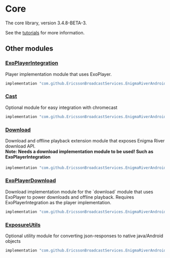 # Core

The core library, version 3.4.8-BETA-3.

See the [tutorials](tutorials/index.md) for more information.

## Other modules

### [ExoPlayerIntegration](https://github.com/EricssonBroadcastServices/EnigmaRiverAndroidExoPlayerIntegration/tree/3.4.8-BETA-3)

<p>Player implementation module that uses ExoPlayer.</p>

```gradle
implementation "com.github.EricssonBroadcastServices.EnigmaRiverAndroid:exoplayerintegration:3.4.8-BETA-3"
```

### [Cast](https://github.com/EricssonBroadcastServices/EnigmaRiverAndroidCast/tree/3.4.8-BETA-3)

<p>Optional module for easy integration with chromecast</p>

```gradle
implementation "com.github.EricssonBroadcastServices.EnigmaRiverAndroid:cast:3.4.8-BETA-3"
```

### [Download](https://github.com/EricssonBroadcastServices/EnigmaRiverAndroidDownload/tree/3.4.8-BETA-3)

<p>Download and offline playback extension module that exposes Enigma River download API.</p>
<h4 style="margin-top: -1em">Note: Needs a download implementation module to be used! Such as ExoPlayerIntegration</h4>

```gradle
implementation "com.github.EricssonBroadcastServices.EnigmaRiverAndroid:download:3.4.8-BETA-3"
```

### [ExoPlayerDownload](https://github.com/EricssonBroadcastServices/EnigmaRiverAndroidExoPlayerDownload/tree/3.4.8-BETA-3)

<p>Download implementation module for the `download` module that uses ExoPlayer to power downloads and offline playback. Requires ExoPlayerIntegration as the player implementation.</p>

```gradle
implementation "com.github.EricssonBroadcastServices.EnigmaRiverAndroid:exoPlayerDownload:3.4.8-BETA-3"
```

### [ExposureUtils](https://github.com/EricssonBroadcastServices/EnigmaRiverAndroidExposureUtils/tree/3.4.8-BETA-3)

<p>Optional utility module for converting json-responses to native java/Android objects</p>

```gradle
implementation "com.github.EricssonBroadcastServices.EnigmaRiverAndroid:exposureUtils:3.4.8-BETA-3"
```